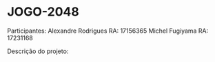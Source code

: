 # JOGO-2048

Participantes:
Alexandre Rodrigues RA: 17156365
Michel Fugiyama RA: 17231168

Descrição do projeto:
